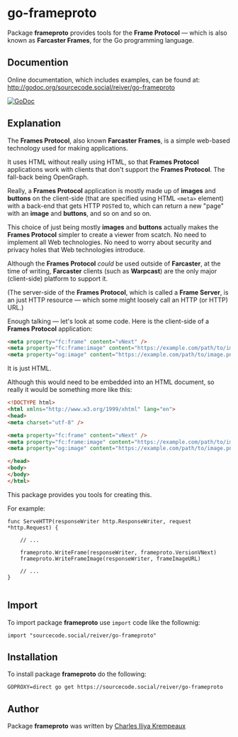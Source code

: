# go-frameproto

Package **frameproto** provides tools for the **Frame Protocol** — which is also known as **Farcaster Frames**, for the Go programming language.

## Documention

Online documentation, which includes examples, can be found at: http://godoc.org/sourcecode.social/reiver/go-frameproto

[![GoDoc](https://godoc.org/sourcecode.social/reiver/go-frameproto?status.svg)](https://godoc.org/sourcecode.social/reiver/go-frameproto)

## Explanation

The **Frames Protocol**, also known **Farcaster Frames**, is a simple web-based technology used for making applications.

It uses HTML without really using HTML, so that **Frames Protocol** applications work with clients that don't support the **Frames Protocol**.
The fall-back being OpenGraph.

Really, a **Frames Protocol** application is mostly made up of **images** and **buttons** on the client-side (that are specified using HTML `<meta>` element) with a back-end that gets HTTP `POST`ed to, which can return a new "page" with an **image** and **buttons**, and so on and so on.

This choice of just being mostly **images** and **buttons**  actually makes the **Frames Protocol** simpler to create a viewer from scatch.
No need to implement all Web technologies.
No need to worry about security and privacy holes that Web technologies introduce.

Although the **Frames Protocol** _could_ be used outside of **Farcaster**, at the time of writing, **Farcaster** clients (such as **Warpcast**) are the only major (client-side) platform to support it.

(The server-side of the <strong>Frames Protocol</strong>, which is called a <strong>Frame Server</strong>, is an just HTTP resource — which some might loosely call an HTTP (or HTTP) URL.)

Enough talking — let's look at some code.
Here is the client-side of a **Frames Protocol** application:

```html
<meta property="fc:frame" content="vNext" />
<meta property="fc:frame:image" content="https://example.com/path/to/image.png" />
<meta property="og:image" content="https://example.com/path/to/image.png" />
```

It is just HTML.

Although this would need to be embedded into an HTML document, so really it would be something more like this:

```html
<!DOCTYPE html>
<html xmlns="http://www.w3.org/1999/xhtml" lang="en">
<head>
<meta charset="utf-8" />

<meta property="fc:frame" content="vNext" />
<meta property="fc:frame:image" content="https://example.com/path/to/image.png" />
<meta property="og:image" content="https://example.com/path/to/image.png" />

</head>
<body>
</body>
</html>
```

This package provides you tools for creating this.

For example:

```golang
func ServeHTTP(responseWriter http.ResponseWriter, request *http.Request) {

	// ...

	frameproto.WriteFrame(responseWriter, frameproto.VersionVNext)
	frameproto.WriteFrameImage(responseWriter, frameImageURL)

	// ...
}


```

## Import

To import package **frameproto** use `import` code like the follownig:
```
import "sourcecode.social/reiver/go-frameproto"
```

## Installation

To install package **frameproto** do the following:
```
GOPROXY=direct go get https://sourcecode.social/reiver/go-frameproto
```

## Author

Package **frameproto** was written by [Charles Iliya Krempeaux](http://changelog.ca)
